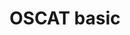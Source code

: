 ---
title: OSCAT basic
description: Description of the library.
weight: -700
cascade:
  _build:
    publishResources: false
---